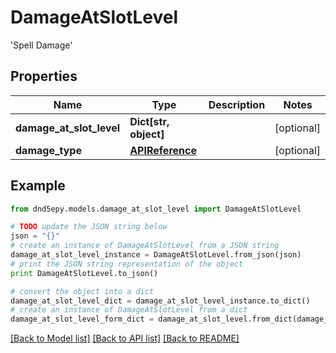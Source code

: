 # DamageAtSlotLevel

'Spell Damage' 

## Properties
Name | Type | Description | Notes
------------ | ------------- | ------------- | -------------
**damage_at_slot_level** | **Dict[str, object]** |  | [optional] 
**damage_type** | [**APIReference**](APIReference.md) |  | [optional] 

## Example

```python
from dnd5epy.models.damage_at_slot_level import DamageAtSlotLevel

# TODO update the JSON string below
json = "{}"
# create an instance of DamageAtSlotLevel from a JSON string
damage_at_slot_level_instance = DamageAtSlotLevel.from_json(json)
# print the JSON string representation of the object
print DamageAtSlotLevel.to_json()

# convert the object into a dict
damage_at_slot_level_dict = damage_at_slot_level_instance.to_dict()
# create an instance of DamageAtSlotLevel from a dict
damage_at_slot_level_form_dict = damage_at_slot_level.from_dict(damage_at_slot_level_dict)
```
[[Back to Model list]](../README.md#documentation-for-models) [[Back to API list]](../README.md#documentation-for-api-endpoints) [[Back to README]](../README.md)


